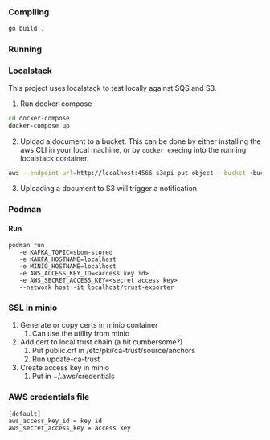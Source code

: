 ### Compiling
```bash
go build .
```

### Running


### Localstack
This project uses localstack to test locally against SQS and S3.

1. Run docker-compose
```bash
cd docker-compose
docker-compose up
```
2. Upload a document to a bucket. This can be done by either installing the aws CLI in your local machine, or by `docker exec`ing into the running localstack container.
```bash
aws --endpoint-url=http://localhost:4566 s3api put-object --bucket <bucket name> --key <name of file in bucket> --body <file to be uploaded>
```
3. Uploading a document to S3 will trigger a notification

### Podman
#### Run
```
podman run
   -e KAFKA_TOPIC=sbom-stored
   -e KAKFA_HOSTNAME=localhost
   -e MINIO_HOSTNAME=localhost
   -e AWS_ACCESS_KEY_ID=<access key id>
   -e AWS_SECRET_ACCESS_KEY=<secret access key>
   --network host -it localhost/trust-exporter
```

### SSL in minio
1. Generate or copy certs in minio container
    1. Can use the utility from minio
2. Add cert to local trust chain (a bit cumbersome?)
   1. Put public.crt in /etc/pki/ca-trust/source/anchors
   2. Run update-ca-trust
3. Create access key in minio
   1. Put in ~/.aws/credentials

### AWS credentials file
```
[default]
aws_access_key_id = key id
aws_secret_access_key = access key
```


